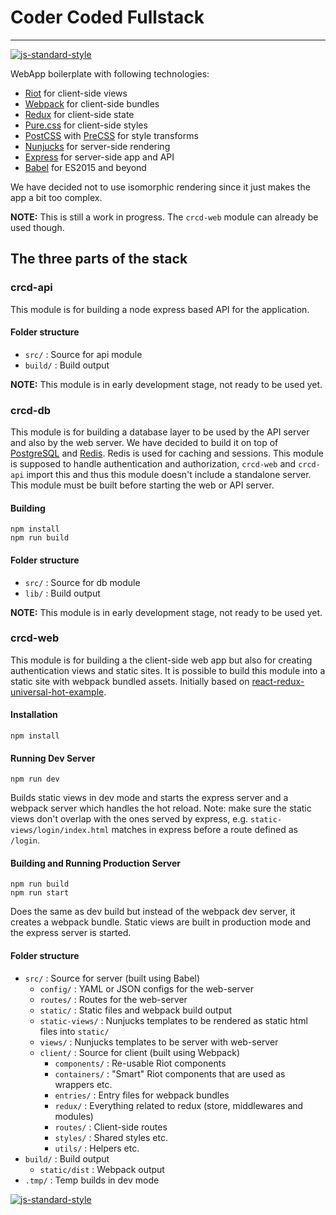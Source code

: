 # Coder Coded Fullstack
---

[![js-standard-style](https://img.shields.io/badge/code%20style-standard-brightgreen.svg?style=flat)](https://github.com/feross/standard)

WebApp boilerplate with following technologies:

- [Riot](http://riotjs.com/) for client-side views
- [Webpack](http://webpack.github.io/) for client-side bundles
- [Redux](https://github.com/rackt/redux) for client-side state
- [Pure.css](http://purecss.io/) for client-side styles
- [PostCSS](https://twitter.com/postcss) with [PreCSS](https://jonathantneal.github.io/precss/) for style transforms
- [Nunjucks](http://mozilla.github.io/nunjucks/) for server-side rendering
- [Express](http://expressjs.com/) for server-side app and API
- [Babel](http://babeljs.io/) for ES2015 and beyond

We have decided not to use isomorphic rendering since it just makes the app a
bit too complex.

**NOTE:** This is still a work in progress. The `crcd-web` module can already be
used though.

## The three parts of the stack

### crcd-api

This module is for building a node express based API for the application.

#### Folder structure

- `src/` : Source for api module
- `build/` : Build output

**NOTE:** This module is in early development stage, not ready to be used yet.

### crcd-db

This module is for building a database layer to be used by the API server and
also by the web server. We have decided to build it on top of
[PostgreSQL](http://www.postgresql.org/) and [Redis](http://redis.io/). Redis
is used for caching and sessions. This module is supposed to handle
authentication and authorization, `crcd-web` and `crcd-api` import this and
thus this module doesn't include a standalone server. This module must be
built before starting the web or API server.

#### Building

```
npm install
npm run build
```

#### Folder structure

- `src/` : Source for db module
- `lib/` : Build output

**NOTE:** This module is in early development stage, not ready to be used yet.


### crcd-web

This module is for building a the client-side web app but also for creating
authentication views and static sites. It is possible to build this module
into a static site with webpack bundled assets. Initially based on
[react-redux-universal-hot-example](https://github.com/erikras/react-redux-universal-hot-example).

#### Installation

```
npm install
```

#### Running Dev Server

```
npm run dev
```

Builds static views in dev mode and starts the express server and a webpack
server which handles the hot reload. Note: make sure the static views don't
overlap with the ones served by express, e.g. `static-views/login/index.html`
matches in express before a route defined as `/login`.

#### Building and Running Production Server

```
npm run build
npm run start
```

Does the same as dev build but instead of the webpack dev server, it creates a
webpack bundle. Static views are built in production mode and the express
server is started.

#### Folder structure

- `src/` : Source for server (built using Babel)
  - `config/` : YAML or JSON configs for the web-server
  - `routes/` : Routes for the web-server
  - `static/` : Static files and webpack build output
  - `static-views/` : Nunjucks templates to be rendered as static html files into `static/`
  - `views/` : Nunjucks templates to be server with web-server
  - `client/` : Source for client (built using Webpack)
    - `components/` : Re-usable Riot components
    - `containers/` : "Smart" Riot components that are used as wrappers etc.
    - `entries/` : Entry files for webpack bundles
    - `redux/` : Everything related to redux (store, middlewares and modules)
    - `routes/` : Client-side routes
    - `styles/` : Shared styles etc.
    - `utils/` : Helpers etc.
- `build/` : Build output
  - `static/dist` : Webpack output
- `.tmp/` : Temp builds in dev mode

[![js-standard-style](https://cdn.rawgit.com/feross/standard/master/badge.svg)](https://github.com/feross/standard)